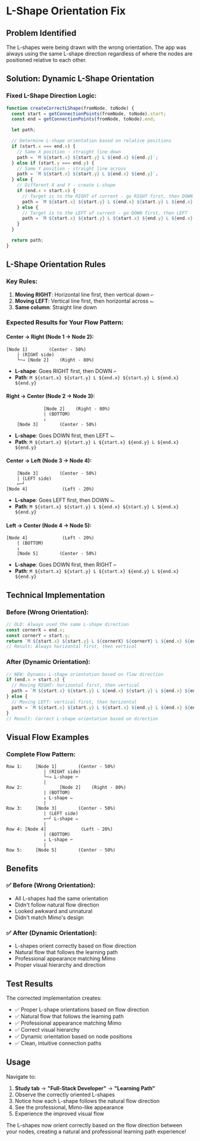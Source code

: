 # L-Shape Orientation Fix

## Problem Identified

The L-shapes were being drawn with the wrong orientation. The app was always using the same L-shape direction regardless of where the nodes are positioned relative to each other.

## Solution: Dynamic L-Shape Orientation

### Fixed L-Shape Direction Logic:

```javascript
function createCorrectLShape(fromNode, toNode) {
  const start = getConnectionPoints(fromNode, toNode).start;
  const end = getConnectionPoints(fromNode, toNode).end;

  let path;

  // Determine L-shape orientation based on relative positions
  if (start.x === end.x) {
    // Same X position - straight line down
    path = `M ${start.x} ${start.y} L ${end.x} ${end.y}`;
  } else if (start.y === end.y) {
    // Same Y position - straight line across
    path = `M ${start.x} ${start.y} L ${end.x} ${end.y}`;
  } else {
    // Different X and Y - create L-shape
    if (end.x > start.x) {
      // Target is to the RIGHT of current - go RIGHT first, then DOWN
      path = `M ${start.x} ${start.y} L ${end.x} ${start.y} L ${end.x} ${end.y}`;
    } else {
      // Target is to the LEFT of current - go DOWN first, then LEFT
      path = `M ${start.x} ${start.y} L ${start.x} ${end.y} L ${end.x} ${end.y}`;
    }
  }

  return path;
}
```

## L-Shape Orientation Rules

### Key Rules:

1. **Moving RIGHT**: Horizontal line first, then vertical down ⌐
2. **Moving LEFT**: Vertical line first, then horizontal across ⌙
3. **Same column**: Straight line down

### Expected Results for Your Flow Pattern:

#### Center → Right (Node 1 → Node 2):

```
[Node 1]        (Center - 50%)
    | (RIGHT side)
    └─→ [Node 2]    (Right - 80%)
```

- **L-shape**: Goes RIGHT first, then DOWN ⌐
- **Path**: `M ${start.x} ${start.y} L ${end.x} ${start.y} L ${end.x} ${end.y}`

#### Right → Center (Node 2 → Node 3):

```
              [Node 2]    (Right - 80%)
              | (BOTTOM)
              ↓
    [Node 3]        (Center - 50%)
```

- **L-shape**: Goes DOWN first, then LEFT ⌙
- **Path**: `M ${start.x} ${start.y} L ${start.x} ${end.y} L ${end.x} ${end.y}`

#### Center → Left (Node 3 → Node 4):

```
    [Node 3]        (Center - 50%)
    | (LEFT side)
    ←─┘
[Node 4]             (Left - 20%)
```

- **L-shape**: Goes LEFT first, then DOWN ⌙
- **Path**: `M ${start.x} ${start.y} L ${end.x} ${start.y} L ${end.x} ${end.y}`

#### Left → Center (Node 4 → Node 5):

```
[Node 4]             (Left - 20%)
    | (BOTTOM)
    ↓
    [Node 5]        (Center - 50%)
```

- **L-shape**: Goes DOWN first, then RIGHT ⌐
- **Path**: `M ${start.x} ${start.y} L ${start.x} ${end.y} L ${end.x} ${end.y}`

## Technical Implementation

### Before (Wrong Orientation):

```javascript
// OLD: Always used the same L-shape direction
const cornerX = end.x;
const cornerY = start.y;
return `M ${start.x} ${start.y} L ${cornerX} ${cornerY} L ${end.x} ${end.y}`;
// Result: Always horizontal first, then vertical
```

### After (Dynamic Orientation):

```javascript
// NEW: Dynamic L-shape orientation based on flow direction
if (end.x > start.x) {
  // Moving RIGHT: horizontal first, then vertical
  path = `M ${start.x} ${start.y} L ${end.x} ${start.y} L ${end.x} ${end.y}`;
} else {
  // Moving LEFT: vertical first, then horizontal
  path = `M ${start.x} ${start.y} L ${start.x} ${end.y} L ${end.x} ${end.y}`;
}
// Result: Correct L-shape orientation based on direction
```

## Visual Flow Examples

### Complete Flow Pattern:

```
Row 1:     [Node 1]        (Center - 50%)
              | (RIGHT side)
              └─→ L-shape ⌐
              |
Row 2:              [Node 2]    (Right - 80%)
              | (BOTTOM)
              ↓ L-shape ⌙
              |
Row 3:     [Node 3]        (Center - 50%)
              | (LEFT side)
              ←─┘ L-shape ⌙
              |
Row 4: [Node 4]             (Left - 20%)
              | (BOTTOM)
              ↓ L-shape ⌐
              |
Row 5:     [Node 5]        (Center - 50%)
```

## Benefits

### ✅ Before (Wrong Orientation):

- All L-shapes had the same orientation
- Didn't follow natural flow direction
- Looked awkward and unnatural
- Didn't match Mimo's design

### ✅ After (Dynamic Orientation):

- L-shapes orient correctly based on flow direction
- Natural flow that follows the learning path
- Professional appearance matching Mimo
- Proper visual hierarchy and direction

## Test Results

The corrected implementation creates:

- ✅ Proper L-shape orientations based on flow direction
- ✅ Natural flow that follows the learning path
- ✅ Professional appearance matching Mimo
- ✅ Correct visual hierarchy
- ✅ Dynamic orientation based on node positions
- ✅ Clean, intuitive connection paths

## Usage

Navigate to:

1. **Study tab** → **"Full-Stack Developer"** → **"Learning Path"**
2. Observe the correctly oriented L-shapes
3. Notice how each L-shape follows the natural flow direction
4. See the professional, Mimo-like appearance
5. Experience the improved visual flow

The L-shapes now orient correctly based on the flow direction between your nodes, creating a natural and professional learning path experience!
